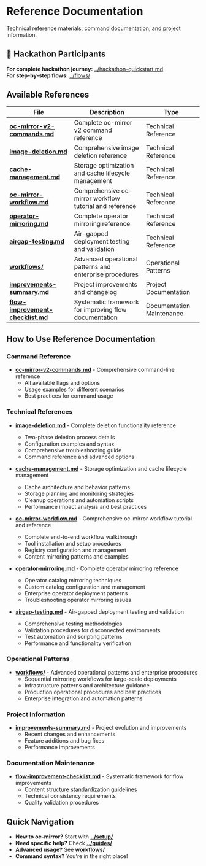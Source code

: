 # Reference Documentation

Technical reference materials, command documentation, and project information.

## 🎯 Hackathon Participants

**For complete hackathon journey:** [../hackathon-quickstart.md](../hackathon-quickstart.md)  
**For step-by-step flows:** [../flows/](../flows/)

## Available References

| File | Description | Type |
|------|-------------|------|
| **[oc-mirror-v2-commands.md](oc-mirror-v2-commands.md)** | Complete oc-mirror v2 command reference | Technical Reference |
| **[image-deletion.md](image-deletion.md)** | Comprehensive image deletion reference | Technical Reference |
| **[cache-management.md](cache-management.md)** | Storage optimization and cache lifecycle management | Technical Reference |
| **[oc-mirror-workflow.md](oc-mirror-workflow.md)** | Comprehensive oc-mirror workflow tutorial and reference | Technical Reference |
| **[operator-mirroring.md](operator-mirroring.md)** | Complete operator mirroring reference | Technical Reference |
| **[airgap-testing.md](airgap-testing.md)** | Air-gapped deployment testing and validation | Technical Reference |
| **[workflows/](workflows/)** | Advanced operational patterns and enterprise procedures | Operational Patterns |
| **[improvements-summary.md](improvements-summary.md)** | Project improvements and changelog | Project Documentation |
| **[flow-improvement-checklist.md](flow-improvement-checklist.md)** | Systematic framework for improving flow documentation | Documentation Maintenance |

## How to Use Reference Documentation

### **Command Reference**
- **[oc-mirror-v2-commands.md](oc-mirror-v2-commands.md)** - Comprehensive command-line reference
  - All available flags and options
  - Usage examples for different scenarios
  - Best practices for command usage

### **Technical References**
- **[image-deletion.md](image-deletion.md)** - Complete deletion functionality reference
  - Two-phase deletion process details
  - Configuration examples and syntax
  - Comprehensive troubleshooting guide
  - Command reference and advanced options

- **[cache-management.md](cache-management.md)** - Storage optimization and cache lifecycle management
  - Cache architecture and behavior patterns
  - Storage planning and monitoring strategies
  - Cleanup operations and automation scripts
  - Performance impact analysis and best practices

- **[oc-mirror-workflow.md](oc-mirror-workflow.md)** - Comprehensive oc-mirror workflow tutorial and reference
  - Complete end-to-end workflow walkthrough
  - Tool installation and setup procedures
  - Registry configuration and management
  - Content mirroring patterns and examples

- **[operator-mirroring.md](operator-mirroring.md)** - Complete operator mirroring reference
  - Operator catalog mirroring techniques
  - Custom catalog configuration and management
  - Enterprise operator deployment patterns
  - Troubleshooting operator mirroring issues

- **[airgap-testing.md](airgap-testing.md)** - Air-gapped deployment testing and validation
  - Comprehensive testing methodologies
  - Validation procedures for disconnected environments
  - Test automation and scripting patterns
  - Performance and functionality verification

### **Operational Patterns**
- **[workflows/](workflows/)** - Advanced operational patterns and enterprise procedures
  - Sequential mirroring workflows for large-scale deployments
  - Infrastructure patterns and architecture guidance
  - Production operational procedures and best practices
  - Enterprise integration and automation patterns

### **Project Information**
- **[improvements-summary.md](improvements-summary.md)** - Project evolution and improvements
  - Recent changes and enhancements
  - Feature additions and bug fixes
  - Performance improvements

### **Documentation Maintenance**
- **[flow-improvement-checklist.md](flow-improvement-checklist.md)** - Systematic framework for flow improvements
  - Content structure standardization guidelines
  - Technical consistency requirements
  - Quality validation procedures

## Quick Navigation

- **New to oc-mirror?** Start with **[../setup/](../setup/)**
- **Need specific help?** Check **[../guides/](../guides/)**
- **Advanced usage?** See **[workflows/](workflows/)**
- **Command syntax?** You're in the right place!